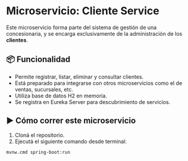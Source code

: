 # Microservicio: Cliente Service

Este microservicio forma parte del sistema de gestión de una concesionaria, y se encarga exclusivamente de la administración de los **clientes**.

## 📦 Funcionalidad

- Permite registrar, listar, eliminar y consultar clientes.
- Está preparado para integrarse con otros microservicios como el de ventas, sucursales, etc.
- Utiliza base de datos H2 en memoria.
- Se registra en Eureka Server para descubrimiento de servicios.

## ▶️ Cómo correr este microservicio

1. Cloná el repositorio.
2. Ejecutá el siguiente comando desde terminal:

```bash
mvnw.cmd spring-boot:run
```
